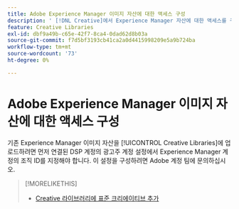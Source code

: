```yaml
---
title: Adobe Experience Manager 이미지 자산에 대한 액세스 구성
description: ' [!DNL Creative]에서 Experience Manager 자산에 대한 액세스를 구성하는 방법에 대해 알아봅니다.'
feature: Creative Libraries
exl-id: dbf9a49b-c65e-42f7-8ca4-0dad62d8b03a
source-git-commit: f7d5bf3193cb41ca2a0d4415998209e5a9b724ba
workflow-type: tm+mt
source-wordcount: '73'
ht-degree: 0%

---
```


# Adobe Experience Manager 이미지 자산에 대한 액세스 구성

<!-- Is this relevant only to standard creatives? If so, then move into Standard Creatives chapter instead of at the top, where it is now -->

기존 Experience Manager 이미지 자산을 [!UICONTROL Creative Libraries]에 업로드하려면 먼저 연결된 DSP 계정의 광고주 계정 설정에서 Experience Manager 계정의 조직 ID를 지정해야 합니다. 이 설정을 구성하려면 Adobe 계정 팀에 문의하십시오.

>[!MORELIKETHIS]
>
>* [Creative 라이브러리에 표준 크리에이티브 추가](creative-add-standard.md)
